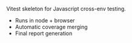 Vitest skeleton for Javascript cross-env testing.

 - Runs in node + browser
 - Automatic coverage merging
 - Final report generation
